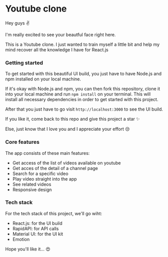 # Youtube clone

Hey guys ✌

I'm really excited to see your beautful face right here.

This is a Youtube clone. I just wanted to train myself a little bit and help my mind recover all the knowledge I have for React.js

### Getting started

To get started with this beautiful UI build, you just have to have Node.js and npm installed on your local machine.

If it's okay with Node.js and npm, you can then fork this repository, clone it into your local machine and run `npm install` on your terminal. This will install all necessary dependencies in order to get started with this project.

After that you just have to go visit `http://localhost:3000` to see the UI build.

If you like it, come back to this repo and give this project a star ✨

Else, just know that I love you and I appreciate your effort 😒

### Core features

The app consists of these main features:

* Get access of the list of videos available on youtube
* Get acces of the detail of a channel page
* Search for a specific video
* Play video straight into the app
* See related videos
* Responsive design

### Tech stack

For the tech stack of this project, we'll go wiht:

* React.js: for the UI build
* RapidAPI: for API calls
* Material UI: for the UI kit
* Emotion

Hope you'll like it... 😍
